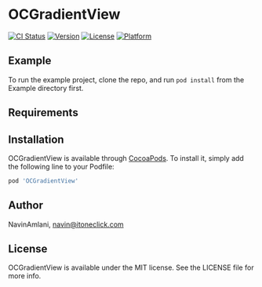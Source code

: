 # OCGradientView

[![CI Status](https://img.shields.io/travis/NavinAmlani/OCGradientView.svg?style=flat)](https://travis-ci.org/NavinAmlani/OCGradientView)
[![Version](https://img.shields.io/cocoapods/v/OCGradientView.svg?style=flat)](https://cocoapods.org/pods/OCGradientView)
[![License](https://img.shields.io/cocoapods/l/OCGradientView.svg?style=flat)](https://cocoapods.org/pods/OCGradientView)
[![Platform](https://img.shields.io/cocoapods/p/OCGradientView.svg?style=flat)](https://cocoapods.org/pods/OCGradientView)

## Example

To run the example project, clone the repo, and run `pod install` from the Example directory first.

## Requirements

## Installation

OCGradientView is available through [CocoaPods](https://cocoapods.org). To install
it, simply add the following line to your Podfile:

```ruby
pod 'OCGradientView'
```

## Author

NavinAmlani, navin@itoneclick.com

## License

OCGradientView is available under the MIT license. See the LICENSE file for more info.
